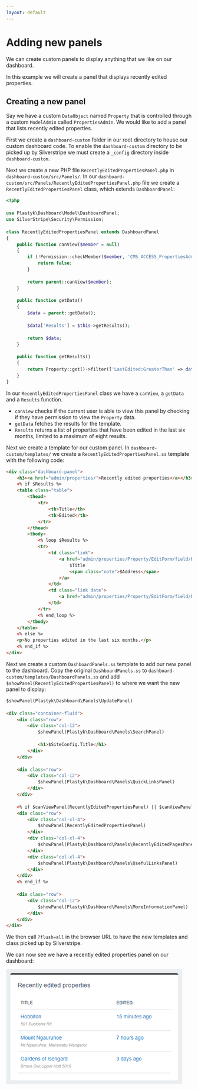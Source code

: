 ```yaml
---
layout: default
---
```


# Adding new panels

We can create custom panels to display anything that we like on our dashboard.

In this example we will create a panel that displays recently edited properties.

## Creating a new panel

Say we have a custom `DataObject` named `Property` that is controlled through a custom `ModelAdmin` called `PropertiesAdmin`. We would like to add a panel that lists recently edited properties.

First we create a `dashboard-custom` folder in our root directory to house our custom dashboard code. To enable the `dashboard-custom` directory to be picked up by Silverstripe we must create a `_config` directory inside `dashboard-custom`.

Next we create a new PHP file `RecentlyEditedPropertiesPanel.php` in `dashboard-custom/src/Panels/`. In our `dashboard-custom/src/Panels/RecentlyEditedPropertiesPanel.php` file we create a `RecentlyEditedPropertiesPanel` class, which extends `DashboardPanel`:

```php
<?php

use Plastyk\Dashboard\Model\DashboardPanel;
use SilverStripe\Security\Permission;

class RecentlyEditedPropertiesPanel extends DashboardPanel
{
    public function canView($member = null)
    {
        if (!Permission::checkMember($member, 'CMS_ACCESS_PropertiesAdmin') || !class_exists(Property::class)) {
            return false;
        }

        return parent::canView($member);
    }

    public function getData()
    {
        $data = parent::getData();

        $data['Results'] = $this->getResults();

        return $data;
    }

    public function getResults()
    {
        return Property::get()->filter(['LastEdited:GreaterThan' => date('c', strtotime('-6 months'))])->sort('LastEdited DESC')->limit(8);
    }
}
```

In our `RecentlyEditedPropertiesPanel` class we have a `canView`, a `getData` and a `Results` function.

* `canView` checks if the current user is able to view this panel by checking if they have permission to view the `Property` data.
* `getData` fetches the results for the template.
* `Results` returns a list of properties that have been edited in the last six months, limited to a maximum of eight results.

Next we create a template for our custom panel. In `dashboard-custom/templates/` we create a `RecentlyEditedPropertiesPanel.ss` template with the following code:

```html
<div class="dashboard-panel">
    <h3><a href="admin/properties/">Recently edited properties</a></h3>
    <% if $Results %>
    <table class="table">
        <thead>
            <tr>
                <th>Title</th>
                <th>Edited</th>
            </tr>
        </thead>
        <tbody>
            <% loop $Results %>
            <tr>
                <td class="link">
                    <a href="admin/properties/Property/EditForm/field/Property/item/{$ID}/edit">
                        $Title
                        <span class="note">$Address</span>
                    </a>
                </td>
                <td class="link date">
                    <a href="admin/properties/Property/EditForm/field/Property/item/{$ID}/edit">$LastEdited.Nice</a>
                </td>
            </tr>
            <% end_loop %>
        </tbody>
    </table>
    <% else %>
    <p>No properties edited in the last six months.</p>
    <% end_if %>
</div>
```

Next we create a custom `DashboardPanels.ss` template to add our new panel to the dashboard. Copy the original `DashboardPanels.ss` to `dashboard-custom/templates/DashboardPanels.ss` and add `$showPanel(RecentlyEditedPropertiesPanel)` to where we want the new panel to display:

```html
$showPanel(Plastyk\Dashboard\Panels\UpdatePanel)

<div class="container-fluid">
	<div class="row">
		<div class="col-12">
			$showPanel(Plastyk\Dashboard\Panels\SearchPanel)

			<h1>$SiteConfig.Title</h1>
		</div>
	</div>

	<div class="row">
		<div class="col-12">
			$showPanel(Plastyk\Dashboard\Panels\QuickLinksPanel)
		</div>
	</div>

	<% if $canViewPanel(RecentlyEditedPropertiesPanel) || $canViewPanel(Plastyk\Dashboard\Panels\RecentlyEditedPagesPanel) || $canViewPanel(Plastyk\Dashboard\Panels\UsefulLinksPanel) %>
	<div class="row">
		<div class="col-xl-4">
			$showPanel(RecentlyEditedPropertiesPanel)
		</div>
		<div class="col-xl-4">
			$showPanel(Plastyk\Dashboard\Panels\RecentlyEditedPagesPanel)
		</div>
		<div class="col-xl-4">
			$showPanel(Plastyk\Dashboard\Panels\UsefulLinksPanel)
		</div>
	</div>
	<% end_if %>

	<div class="row">
		<div class="col-12">
			$showPanel(Plastyk\Dashboard\Panels\MoreInformationPanel)
		</div>
	</div>
</div>
```

We then call `?flush=all` in the browser URL to have the new templates and class picked up by Silverstripe.

We can now see we have a recently edited properties panel on our dashboard:

![Dashboard module custom properties panel screenshot](images/dashboard-module-custom-properties-panel.png)
